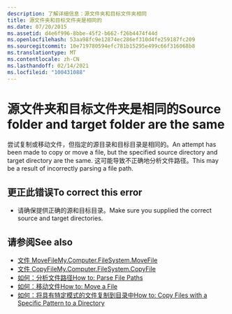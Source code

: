 ```yaml
---
description: 了解详细信息：源文件夹和目标文件夹相同
title: 源文件夹和目标文件夹是相同的
ms.date: 07/20/2015
ms.assetid: d4e6f996-8bbe-45f2-b662-f26b4474f44d
ms.openlocfilehash: 53aa98fc9e12874ec286ef310d4fe259187fc209
ms.sourcegitcommit: 10e719780594efc781b15295e499c66f316068b8
ms.translationtype: MT
ms.contentlocale: zh-CN
ms.lasthandoff: 02/14/2021
ms.locfileid: "100431088"
---
```

# <a name="source-folder-and-target-folder-are-the-same"></a><span data-ttu-id="aee0c-103">源文件夹和目标文件夹是相同的</span><span class="sxs-lookup"><span data-stu-id="aee0c-103">Source folder and target folder are the same</span></span>

<span data-ttu-id="aee0c-104">尝试复制或移动文件，但指定的源目录和目标目录是相同的。</span><span class="sxs-lookup"><span data-stu-id="aee0c-104">An attempt has been made to copy or move a file, but the specified source directory and target directory are the same.</span></span> <span data-ttu-id="aee0c-105">这可能导致不正确地分析文件路径。</span><span class="sxs-lookup"><span data-stu-id="aee0c-105">This may be a result of incorrectly parsing a file path.</span></span>  
  
## <a name="to-correct-this-error"></a><span data-ttu-id="aee0c-106">更正此错误</span><span class="sxs-lookup"><span data-stu-id="aee0c-106">To correct this error</span></span>  
  
- <span data-ttu-id="aee0c-107">请确保提供正确的源和目标目录。</span><span class="sxs-lookup"><span data-stu-id="aee0c-107">Make sure you supplied the correct source and target directories.</span></span>  
  
## <a name="see-also"></a><span data-ttu-id="aee0c-108">请参阅</span><span class="sxs-lookup"><span data-stu-id="aee0c-108">See also</span></span>

- [<span data-ttu-id="aee0c-109">文件 MoveFile</span><span class="sxs-lookup"><span data-stu-id="aee0c-109">My.Computer.FileSystem.MoveFile</span></span>](xref:Microsoft.VisualBasic.FileIO.FileSystem.MoveFile%2A)
- [<span data-ttu-id="aee0c-110">文件 CopyFile</span><span class="sxs-lookup"><span data-stu-id="aee0c-110">My.Computer.FileSystem.CopyFile</span></span>](xref:Microsoft.VisualBasic.FileIO.FileSystem.CopyFile%2A)
- [<span data-ttu-id="aee0c-111">如何：分析文件路径</span><span class="sxs-lookup"><span data-stu-id="aee0c-111">How to: Parse File Paths</span></span>](../developing-apps/programming/drives-directories-files/how-to-parse-file-paths.md)
- [<span data-ttu-id="aee0c-112">如何：移动文件</span><span class="sxs-lookup"><span data-stu-id="aee0c-112">How to: Move a File</span></span>](../developing-apps/programming/drives-directories-files/how-to-move-a-file.md)
- [<span data-ttu-id="aee0c-113">如何：将具有特定模式的文件复制到目录中</span><span class="sxs-lookup"><span data-stu-id="aee0c-113">How to: Copy Files with a Specific Pattern to a Directory</span></span>](../developing-apps/programming/drives-directories-files/how-to-copy-files-with-a-specific-pattern-to-a-directory.md)
